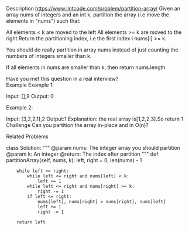 Description
https://www.lintcode.com/problem/partition-array/
Given an array nums of integers and an int k, partition the array (i.e move the elements in "nums") such that:

All elements < k are moved to the left
All elements >= k are moved to the right
Return the partitioning index, i.e the first index i nums[i] >= k.

You should do really partition in array nums instead of just counting the numbers of integers smaller than k.

If all elements in nums are smaller than k, then return nums.length

Have you met this question in a real interview?  
Example
Example 1:

Input:
[],9
Output:
0

Example 2:

Input:
[3,2,2,1],2
Output:1
Explanation:
the real array is[1,2,2,3].So return 1
Challenge
Can you partition the array in-place and in O(n)?

Related Problems


class Solution:
    """
    @param nums: The integer array you should partition
    @param k: An integer
    @return: The index after partition
    """
    def partitionArray(self, nums, k):
        left, right = 0, len(nums) - 1
        
        while left <= right:
            while left <= right and nums[left] < k:
                left += 1
            while left <= right and nums[right] >= k:
                right -= 1
            if left <= right:
                nums[left], nums[right] = nums[right], nums[left]
                left += 1
                right -= 1
        
        return left
